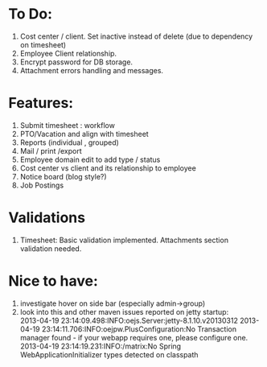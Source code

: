 To Do:
======
1. Cost center / client. Set inactive instead of delete (due to dependency on timesheet)<br>
2. Employee Client relationship.<br>
3. Encrypt password for DB storage.<br>
4. Attachment errors handling and messages.<br>

Features:
=========
1. Submit timesheet : workflow  <br>
2. PTO/Vacation and align with timesheet <br>
3. Reports (individual , grouped) <br>
4. Mail / print /export <br>
5. Employee domain edit to add type / status <br>
6. Cost center vs client and its relationship to employee <br>
7. Notice board (blog style?) <br>
8. Job Postings <br>

Validations
===========
1. Timesheet: Basic validation implemented. Attachments section validation needed.

Nice to have:
=============
1. investigate hover on side bar (especially admin->group) <br>
2. look into this and other maven issues reported on jetty startup: <br>
   2013-04-19 23:14:09.498:INFO:oejs.Server:jetty-8.1.10.v20130312 
   2013-04-19 23:14:11.706:INFO:oejpw.PlusConfiguration:No Transaction manager found - if your webapp requires one, please configure one.
   2013-04-19 23:14:19.231:INFO:/matrix:No Spring WebApplicationInitializer types detected on classpath